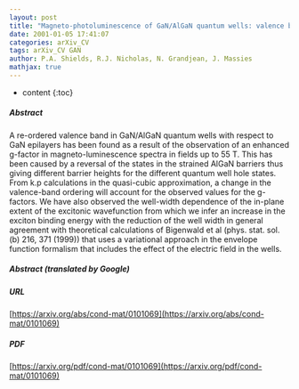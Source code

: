 ```yaml
---
layout: post
title: "Magneto-photoluminescence of GaN/AlGaN quantum wells: valence band reordering and excitonic binding energies"
date: 2001-01-05 17:41:07
categories: arXiv_CV
tags: arXiv_CV GAN
author: P.A. Shields, R.J. Nicholas, N. Grandjean, J. Massies
mathjax: true
---
```


* content
{:toc}

##### Abstract
A re-ordered valence band in GaN/AlGaN quantum wells with respect to GaN epilayers has been found as a result of the observation of an enhanced g-factor in magneto-luminescence spectra in fields up to 55 T. This has been caused by a reversal of the states in the strained AlGaN barriers thus giving different barrier heights for the different quantum well hole states. From k.p calculations in the quasi-cubic approximation, a change in the valence-band ordering will account for the observed values for the g-factors. We have also observed the well-width dependence of the in-plane extent of the excitonic wavefunction from which we infer an increase in the exciton binding energy with the reduction of the well width in general agreement with theoretical calculations of Bigenwald et al (phys. stat. sol. (b) 216, 371 (1999)) that uses a variational approach in the envelope function formalism that includes the effect of the electric field in the wells.

##### Abstract (translated by Google)


##### URL
[https://arxiv.org/abs/cond-mat/0101069](https://arxiv.org/abs/cond-mat/0101069)

##### PDF
[https://arxiv.org/pdf/cond-mat/0101069](https://arxiv.org/pdf/cond-mat/0101069)

